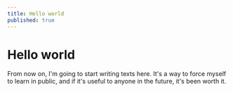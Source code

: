 ```yaml
---
title: Hello world
published: true
---
```


# [](#hello-world)Hello world

From now on, I'm going to start writing texts here. It's a way to force myself to learn in public, and if it's useful to anyone in the future, it's been worth it.

